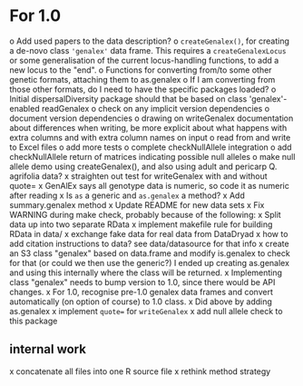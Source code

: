 # For 1.0

o Add used papers to the data description?
o `createGenalex()`, for creating a de-novo class `'genalex'` data frame.  This requires a `createGenalexLocus` or some generalisation of the current locus-handling functions, to add a new locus to the "end".
o Functions for converting from/to some other genetic formats, attaching them to as.genalex
o If I am converting from those other formats, do I need to have the specific packages loaded?
o Initial dispersalDiversity package should that be based on class 'genalex'-enabled readGenalex
o check on any implicit version dependencies
o document version dependencies
o drawing on writeGenalex documentation about differences when writing, be more explicit about what happens with extra columns and with extra column names on input
o read from and write to Excel files
o add more tests
o complete checkNullAllele integration
o add checkNullAllele return of matrices indicating possible null alleles
o make null allele demo using createGenalex(), and also using adult and pericarp Q. agrifolia data?
x straighten out test for writeGenalex with and without quote=
x GenAlEx says all genotype data is numeric, so code it as numeric after reading
x Is `as` a generic and `as.genalex` a method?
x Add summary.genalex method
x Update README for new data sets
x Fix WARNING during make check, probably because of the following:
x Split data up into two separate RData
x implement makefile rule for building RData in data/
x exchange fake data for real data from DataDryad
x how to add citation instructions to data?  see data/datasource for that info
x create an S3 class "genalex" based on data.frame and modify is.genalex to check for that (or could we then use the generic?)  I ended up creating as.genalex and using this internally where the class will be returned.
x Implementing class "genalex" needs to bump version to 1.0, since there would be API changes.
x For 1.0, recognise pre-1.0 genalex data frames and convert automatically (on option of course) to 1.0 class.
x Did above by adding as.genalex
x implement `quote=` for `writeGenalex`
x add null allele check to this package

## internal work

x concatenate all files into one R source file
x rethink method strategy
